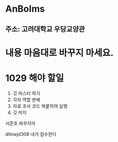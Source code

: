 # AnBoIms

## 주소: 고려대학교 우당교양관

# 내용 마음대로 바꾸지 마세요.

# 1029 해야 할일
1. 깃 마스터 하기
2. 각자 역할 분배
3. 자료 조사 코드 복붙하여 실행
4. 깃 머지

서준호 바꾸지마 

dltnwjd308 내가 접수한다

